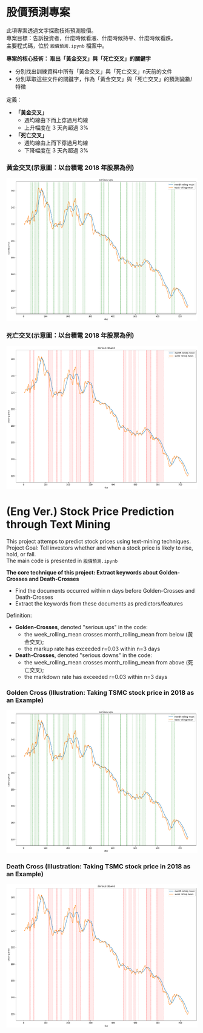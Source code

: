 # 股價預測專案 

此項專案透過文字探勘技術預測股價。<br>
專案目標：告訴投資者，什麼時候看漲、什麼時候持平、什麼時候看跌。<br>
主要程式碼，位於 `股價預測.ipynb` 檔案中。<br>

**專案的核心技術： 取出「黃金交叉」與「死亡交叉」的關鍵字**
* 分別找出訓練資料中所有「黃金交叉」與「死亡交叉」n天前的文件
* 分別萃取這些文件的關鍵字，作為「黃金交叉」與「死亡交叉」的預測變數/特徵

定義：
* **「黃金交叉」**
  *  週均線由下而上穿過月均線
  *  上升幅度在 3 天內超過 3%
* **「死亡交叉」**
  *  週均線由上而下穿過月均線
  *  下降幅度在 3 天內超過 3%

### 黃金交叉(示意圖：以台積電 2018 年股票為例)
![](/images/golden_cross.png)

### 死亡交叉(示意圖：以台積電 2018 年股票為例)
![](/images/death_cross.png)

# (Eng Ver.) Stock Price Prediction through Text Mining
This project attemps to predict stock prices using text-mining techniques.<br>
Project Goal: Tell investors whether and when a stock price is likely to rise, hold, or fall.<br>
The main code is presented in `股價預測.ipynb`<br>

**The core technique of this project: Extract keywords about Golden-Crosses and Death-Crosses**
* Find the documents occurred within n days before Golden-Crosses and Death-Crosses
* Extract the keywords from these documents as predictors/features

Definition: 
* **Golden-Crosses**, denoted "serious ups" in the code:
  * the week_rolling_mean crosses month_rolling_mean from below (黃金交叉);
  * the markup rate has exceeded r=0.03 within n=3 days
* **Death-Crosses**, denoted "serious downs" in the code:
  * the week_rolling_mean crosses month_rolling_mean from above (死亡交叉);
  * the markdown rate has exceeded r=0.03 within n=3 days

### Golden Cross (Illustration: Taking TSMC stock price in 2018 as an Example)
![](/images/golden_cross.png)

### Death Cross (Illustration: Taking TSMC stock price in 2018 as an Example)
![](/images/death_cross.png)
